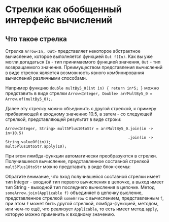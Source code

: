 # Стрелки как обобщенный интерфейс вычислений
## Что такое стрелка
Стрелка `Arrow<In, Out>` представляет некоторое абстрактное вычисление, которое выполняется функцией `Out f(In)`. 
Как вы уже могли догадаться `In` - тип принимаемого функцией значения, `Out` - тип возвращаемого значения. 
Преимуществом представления вычислений в виде стрелок является возможность явного комбинирования вычислений 
различными способами.

Например функцию `double multBy5_0(int in) { return in*5; }` можно представить в виде стрелки 
`Arrow<Integer, Double> arrMultBy5_0 = Arrow.of(multBy5_0);`.
 
Далее эту стрелку можно объединить с другой стрелкой, к примеру прибавляющей к входному значению 10.5, а затем - 
со следующей стрелкой, представляющей результат в виде строки:
```
Arrow<Integer, String> mult5Plus10toStr = arrMultBy5_0.join(in -> in+10.5)
                                                      .join(in -> String.valueOf(in));
mult5Plus10toStr.apply(10);                       
```  

При этом лямбда-функции автоматически преобразуются в стрелки. Получившееся вычисление, представленное составной стрелкой 
`mult5Plus10toStr` можно представить в виде блок-схемы:

Обратите внимание, что вход получившейся составной стрелки имеет тип Integer - входной тип первого вычисления в цепочке, 
а выход имеет тип String - выходной тип последнего вычисления в цепочке. Метод `someArrow.join(Applicable f)` объединяет
в цепочку высление, представленное стрелкой `someArrow` с вычислением, представленным `f`, при этом `f` может быть другой стрелкой,
лямбда-функцией, методом, или чем-то ещё, что реализует `Applicable`, то есть имеет метод `apply`, которую можно применить к
входному значению.

```

```


